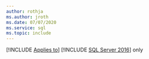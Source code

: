 ```yaml
---
author: rothja
ms.author: jroth
ms.date: 07/07/2020
ms.service: sql
ms.topic: include
---
```


[!INCLUDE [Applies to](../../includes/applies-md.md)] [!INCLUDE [SQL Server 2016](_ss2016.md)] only